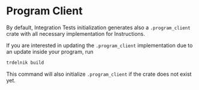 # Program Client

By default, Integration Tests initialization generates also a `.program_client` crate with all necessary implementation for Instructions.

If you are interested in updating the `.program_client` implementation due to an update inside your program, run
```bash
trdelnik build
```

This command will also initialize `.program_client` if the crate does not exist yet.
